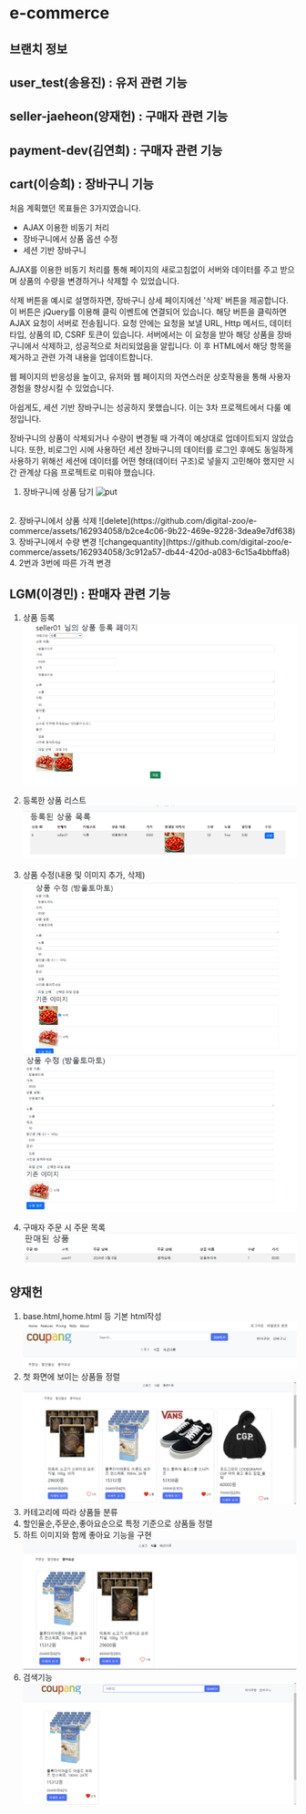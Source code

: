 # e-commerce
## 브랜치 정보
## user_test(송용진) : 유저 관련 기능
## seller-jaeheon(양재헌) : 구매자 관련 기능
## payment-dev(김연희) : 구매자 관련 기능
## cart(이승희) : 장바구니 기능
처음 계획했던 목표들은 3가지였습니다.

- AJAX 이용한 비동기 처리
- 장바구니에서 상품 옵션 수정
- 세션 기반 장바구니

AJAX를 이용한 비동기 처리를 통해 페이지의 새로고침없이 서버와 데이터를 주고 받으며 상품의 수량을 변경하거나 삭제할 수 있었습니다.

삭제 버튼을 예시로 설명하자면, 장바구니 상세 페이지에선 '삭제' 버튼을 제공합니다. 이 버튼은 jQuery를 이용해 클릭 이벤트에 연결되어 있습니다. 해당 버튼을 클릭하면 AJAX 요청이 서버로 전송됩니다. 요청 안에는 요청을 보낼 URL, Http 메서드, 데이터 타입, 상품의 ID, CSRF 토큰이 있습니다. 서버에서는 이 요청을 받아 해당 상품을 장바구니에서 삭제하고, 성공적으로 처리되었음을 알립니다. 이 후 HTML에서 해당 항목을 제거하고 관련 가격 내용을 업데이트합니다. 

웹 페이지의 반응성을 높이고, 유저와 웹 페이지의 자연스러운 상호작용을 통해 사용자 경험을 향상시킬 수 있었습니다.

아쉽게도, 세션 기반 장바구니는 성공하지 못했습니다. 이는 3차 프로젝트에서 다룰 예정입니다. 

장바구니의 상품이 삭제되거나 수량이 변경될 때 가격이 예상대로 업데이트되지 않았습니다. 또한, 비로그인 시에 사용하던 세션 장바구니의 데이터를 로그인 후에도 동일하게 사용하기 위해선 세션에 데이터를 어떤 형태(데이터 구조)로 넣을지 고민해야 했지만 시간 관계상 다음 프로젝트로 미뤄야 했습니다.


1. 장바구니에 상품 담기
![put](https://github.com/digital-zoo/e-commerce/assets/162934058/536a6b64-62f3-4cf1-8b68-0d6fe143f945)
<br>
2. 장바구니에서 상품 삭제
![delete](https://github.com/digital-zoo/e-commerce/assets/162934058/b2ce4c06-9b22-469e-9228-3dea9e7df638)
<br>
3. 장바구니에서 수량 변경
![changequantity](https://github.com/digital-zoo/e-commerce/assets/162934058/3c912a57-db44-420d-a083-6c15a4bbffa8)
<br>
4. 2번과 3번에 따른 가격 변경

## LGM(이경민) : 판매자 관련 기능
1. 상품 등록
![alt text](image.png)

2. 등록한 상품 리스트
![alt text](image-1.png)

3. 상품 수정(내용 및 이미지 추가, 삭제)
![alt text](image-2.png)
![alt text](image-3.png)

4. 구매자 주문 시 주문 목록
 ![alt text](image-4.png)

## 양재헌
1. base.html,home.html 등 기본 html작성
![대체 텍스트](ReadmeImages/site_sample1.png)
2. 첫 화면에 보이는 상품들 정렬
![대체 텍스트](ReadmeImages/site_sample3.png)
3. 카테고리에 따라 상품들 분류
4. 할인율순,주문순,좋아요순으로 특정 기준으로 상품들 정렬
5. 하트 이미지와 함께 좋아요 기능을 구현
![대체 텍스트](ReadmeImages/site_sample2.png)
6. 검색기능
![대체 텍스트](ReadmeImages/site_sample4.png)
